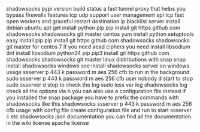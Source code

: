 shadowsocks pypi version build status a fast tunnel proxy that helps you bypass firewalls features tcp udp support user management api tcp fast open workers and graceful restart destination ip blacklist server install debian ubuntu apt get install python pip pip install git https github com shadowsocks shadowsocks git master centos yum install python setuptools easy install pip pip install git https github com shadowsocks shadowsocks git master for centos 7 if you need aead ciphers you need install libsodium dnf install libsodium python34 pip pip3 install git https github com shadowsocks shadowsocks git master linux distributions with snap snap install shadowsocks windows see install shadowsocks server on windows usage ssserver p 443 k password m aes 256 cfb to run in the background sudo ssserver p 443 k password m aes 256 cfb user nobody d start to stop sudo ssserver d stop to check the log sudo less var log shadowsocks log check all the options via h you can also use a configuration file instead if you installed the snap package you have to prefix the commands with shadowsocks like this shadowsocks ssserver p 443 k password m aes 256 cfb usage with config file create configuration file and run to start ssserver c etc shadowsocks json documentation you can find all the documentation in the wiki license apache license